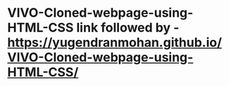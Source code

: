 # VIVO-Cloned-webpage-using-HTML-CSS link followed by -  https://yugendranmohan.github.io/VIVO-Cloned-webpage-using-HTML-CSS/
